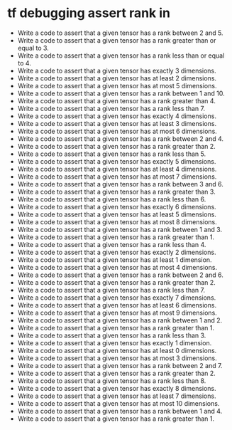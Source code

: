 # tf debugging assert rank in

- Write a code to assert that a given tensor has a rank between 2 and 5.
- Write a code to assert that a given tensor has a rank greater than or equal to 3.
- Write a code to assert that a given tensor has a rank less than or equal to 4.
- Write a code to assert that a given tensor has exactly 3 dimensions.
- Write a code to assert that a given tensor has at least 2 dimensions.
- Write a code to assert that a given tensor has at most 5 dimensions.
- Write a code to assert that a given tensor has a rank between 1 and 10.
- Write a code to assert that a given tensor has a rank greater than 4.
- Write a code to assert that a given tensor has a rank less than 7.
- Write a code to assert that a given tensor has exactly 4 dimensions.
- Write a code to assert that a given tensor has at least 3 dimensions.
- Write a code to assert that a given tensor has at most 6 dimensions.
- Write a code to assert that a given tensor has a rank between 2 and 4.
- Write a code to assert that a given tensor has a rank greater than 2.
- Write a code to assert that a given tensor has a rank less than 5.
- Write a code to assert that a given tensor has exactly 5 dimensions.
- Write a code to assert that a given tensor has at least 4 dimensions.
- Write a code to assert that a given tensor has at most 7 dimensions.
- Write a code to assert that a given tensor has a rank between 3 and 6.
- Write a code to assert that a given tensor has a rank greater than 3.
- Write a code to assert that a given tensor has a rank less than 6.
- Write a code to assert that a given tensor has exactly 6 dimensions.
- Write a code to assert that a given tensor has at least 5 dimensions.
- Write a code to assert that a given tensor has at most 8 dimensions.
- Write a code to assert that a given tensor has a rank between 1 and 3.
- Write a code to assert that a given tensor has a rank greater than 1.
- Write a code to assert that a given tensor has a rank less than 4.
- Write a code to assert that a given tensor has exactly 2 dimensions.
- Write a code to assert that a given tensor has at least 1 dimension.
- Write a code to assert that a given tensor has at most 4 dimensions.
- Write a code to assert that a given tensor has a rank between 2 and 6.
- Write a code to assert that a given tensor has a rank greater than 2.
- Write a code to assert that a given tensor has a rank less than 7.
- Write a code to assert that a given tensor has exactly 7 dimensions.
- Write a code to assert that a given tensor has at least 6 dimensions.
- Write a code to assert that a given tensor has at most 9 dimensions.
- Write a code to assert that a given tensor has a rank between 1 and 2.
- Write a code to assert that a given tensor has a rank greater than 1.
- Write a code to assert that a given tensor has a rank less than 3.
- Write a code to assert that a given tensor has exactly 1 dimension.
- Write a code to assert that a given tensor has at least 0 dimensions.
- Write a code to assert that a given tensor has at most 3 dimensions.
- Write a code to assert that a given tensor has a rank between 2 and 7.
- Write a code to assert that a given tensor has a rank greater than 2.
- Write a code to assert that a given tensor has a rank less than 8.
- Write a code to assert that a given tensor has exactly 8 dimensions.
- Write a code to assert that a given tensor has at least 7 dimensions.
- Write a code to assert that a given tensor has at most 10 dimensions.
- Write a code to assert that a given tensor has a rank between 1 and 4.
- Write a code to assert that a given tensor has a rank greater than 1.